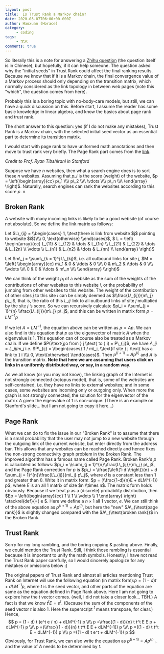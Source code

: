 ```yaml
---
layout: post
title:  Is Trust Rank a Markov chain?
date: 2020-03-07T06:00:00.000Z
author: Haoxuan (Horace)
category:
     - coding
tags:
     - 学术
comments: true
---
```


So literally this is a note for answering a [Zhihu question](https://www.zhihu.com/question/373709342) (the question itself is in Chinese), but hopefully, if it can help someone. The question asked why the "initial seeds" in Trust Rank could affect the final ranking results. Because we know that if it is a Markov chain, the final convergence value of a Markov process should only depending on the transition matrix, which normally considered as the link topology in between web pages (note this "which", the question comes from here).

Probably this is a boring topic with no-body-care models, but still, we can have a quick discussion on this. Before start, I assume the reader has some basic knowledge in linear algebra, and know the basics about page rank and trust rank.

The short answer to this question: yes (if I do not make any mistakes), Trust Rank is a Markov chain, with the selected initial seed vector as an essential part to determine its transition matrix. 

I would start with page rank to have uniformed math annotations and then move to trust rank very briefly. The Page Rank part comes from the [link](http://statweb.stanford.edu/~tibs/sta306bfiles/pagerank/ryan/01-24-pr.pdf). 

*Credit to Prof. Ryan Tibshirani in Stanford*

Suppose we have $n$ websites, then what a search engine does is to sort these $n$ websites. Assuming that $p\_i$ is the score (weight) of the website, $p = \left(\begin{array}{cc} p\_1 \\\\ p\_2 \\\\ \vdots \\\\ p\_n \\\\ \end{array} \right)$. Naturally, search engines can rank the websites according to this score $p$.
n
## Broken Rank

A website with many incoming links is likely to be a good website (of course not absolute). So we define the link matrix as follows:

Let  $L\_{ij} = \\begin{cases}     1, \\text{there is link from website $j$ pointing to website $i$}\\\\     0, \text{otherwise} \\end{cases}$,
$ L =  \\left( \\begin{array}{cc} L\_{11} & L\_{12} &  \\dots & L\_{1n} \\\\ L\_{21} & L\_{22} &  \\dots & L\_{2n} \\\\ \\vdots \\\\ L\_{n1} & L\_{n2} &  \\dots & L\_{nn} \\\\ \\end{array} \\right)$

Let $m\_j = \\sum\_{k = 1}^j L\_{kj}$, i.e. all outbound links for site $j$, $M =  \\left(   \\begin{array}{cc} m\_1 & 0 &  \\dots & 0 \\\\ 0 & m\_2 &  \\dots & 0 \\\\ \\vdots \\\\ 0 & 0 &  \\dots & m\_n \\\\ \\end{array} \\right)$

We can think of the weight $p_i$ of a website as the sum of the weights of the contributions of other websites to this website $i$, or the probability of jumping from other websites to this website. The weight of the contribution of other sites $j$ to this site $i$ can be simply deemed as $\\frac{L\_{ij}}{m\_j} p\_j$, that is, the ratio of this $L\_{ij}$ link to all outbound links of site $j$ multiplied by the site $j$ ’s score. So we can recursively calculate $p\_i = \\sum\_{j = 1}^{n} \\frac{L\_{ij}}{m\_j} p\_j$, and this can be written in matrix form $p = LM^{-1} p$

If we let $A = LM^{-1}$, the equation above can be written as $p = Ap$. We can also find in this equation that $p$ as the eigenvector of matrix $A$ when the eigenvalue is $1$. This equation can of course also be treated as a Markov chain. If we define $P(\\text{go from } j \\text{ to } i) = P\_{ij}$, we have $A\_ {ij} = L\_{ij} / m\_j$ i.e. $P\_{ij} = \\begin{cases} 1 / m\_j, \\text{if site } j \text{ has a link to } i \\\\ 0, \\text{otherwise} \\end{cases}$. Then $p^{(i + 1)}$ = $Ap^{(i)}$ and $A$ is the transition matrix. **Note that here we are assuming that users click on links in a uniformly distributed way, or say, in a random way.**

As we all know (or you may not know), the linking graph of the Internet is not strongly connected (octopus model), that is, some of the websites are self-contained, i.e. they have no links to external websites; and in some cases, some websites are incoming only or outgoing only. When more the graph is not strongly connected, the solution for the eigenvector of the matrix $A$ given the eigenvalue of 1 is non-unique. (There is an example on Stanford's slide... but I am not going to copy it here...)

## Page Rank
What we can do to fix the issue in our "Broken Rank" is to assume that there is a small probability that the user may not jump to a new website through the outgoing link of the current website, but enter directly from the address bar. This allows that any websites can be reached directly and hence fixes the non-strong connectivity graph problem in the Broken Rank. The improved algorithm has a famous name called Page Rank. Broken Rank's $p$ is calculated as follows: $p\_i = \\sum\_{j = 1}^{n}\\frac{L\_{ij}}{m\_j} p\_j$, and the Page Rank correction for $p$ is $p\_i = \\frac{\\left(1-d \\right)}{n} + d \\sum_{j = 1}^{n}\\frac{L\_{ij}}{m\_j} p\_j$, where $d$ is a constant less than $1$ and greater than $0$. Write it in matrix form: $p = (\\frac{1-d}{n}E + dLM^{-1}) p$, where $E$ is an all $1$ matrix of size $n \\times n$. The matrix form holds obviously. Because if we treat $p$ as a (discrete) probability distribution, then $Ep = \\left(\\begin{array}{cc} 1 \\\\ 1 \\\\ \\vdots \\\\ 1 \\end{array} \\right) \\stackrel{def}{=} e $. Here we define a $n \times 1$ all $1$ vector, $e$.
We can still think of the above equation as $p^{(i + 1)} = Ap^{(i)}$, but here the "new" $A\_{\\text{page rank}}$ is slightly changed compared with the $A\_{\\text{broken rank}}$ in the Broken Rank.

## Trust Rank
Sorry for my long rambling, and the boring copying & pasting above.  Finally, we could mention the Trust Rank. Still, I think those rambling is essential because it is important to unify the math symbols. Honestly, I have not read the Trust Rank paper carefully, so I would sincerely apologize for any mistakes or omissions below :)

The original papers of Trust Rank and almost all articles mentioning Trust Rank on Internet will use the following equation (in matrix form):$p = (1-d)t + dLM^{-1} p$, where $t$ is the seed vector, and other parts of the equation are same as the equation defined in Page Rank above. Here I am not going to explore how the $t$ vector comes. (well, I did not take a closer look... TBH.)
A fact is that we know $t^{t} E = e^{t}$. (Because the sum of the components of the seed vector $t$ is also $1$. Here the superscript $^{t}$ means transpose, for clear.)
Hence,
$$ 
p = (1 - d) t (e^t e / n) + dLM^{-1} p \\\\ 
p =\\frac{(1 - d)}{n} t t^t E E p + dLM^{-1} p \\\\ 
p =(\\frac{(1 - d)}{n} t t^t E E  + dLM^{-1}) p \\\\  
p =((1 - d) t t^t E + dLM^{-1}) p \\\\
p =((1 - d) t e^t + dLM^{-1}) p 
$$ 
Obviously, for Trust Rank, we can also write the equation as $p^{(i + 1)}= A p^{(i)}$ ，and the value of $A$ needs to be determined by $t$.